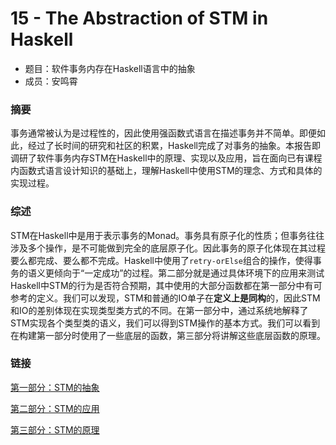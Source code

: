 # 15 - The Abstraction of STM in Haskell

+ 题目：软件事务内存在Haskell语言中的抽象
+ 成员：安鸣霄

### 摘要

事务通常被认为是过程性的，因此使用强函数式语言在描述事务并不简单。即便如此，经过了长时间的研究和社区的积累，Haskell完成了对事务的抽象。本报告即调研了软件事务内存STM在Haskell中的原理、实现以及应用，旨在面向已有课程内函数式语言设计知识的基础上，理解Haskell中使用STM的理念、方式和具体的实现过程。

### 综述

STM在Haskell中是用于表示事务的Monad。事务具有原子化的性质；但事务往往涉及多个操作，是不可能做到完全的底层原子化。因此事务的原子化体现在其过程要么都完成、要么都不完成。Haskell中使用了`retry-orElse`组合的操作，使得事务的语义更倾向于“一定成功”的过程。第二部分就是通过具体环境下的应用来测试Haskell中STM的行为是否符合预期，其中使用的大部分函数都在第一部分中有可参考的定义。我们可以发现，STM和普通的IO单子在**定义上是同构**的，因此STM和IO的差别体现在实现类型类方式的不同。在第一部分中，通过系统地解释了STM实现各个类型类的语义，我们可以得到STM操作的基本方式。我们可以看到在构建第一部分时使用了一些底层的函数，第三部分将讲解这些底层函数的原理。

### 链接

[第一部分：STM的抽象](abstraction.md)

[第二部分：STM的应用](application.md)

[第三部分：STM的原理](principle.md)